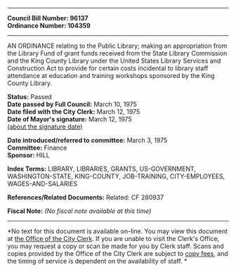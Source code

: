 * * * * *  
  
**Council Bill Number: [](#h0)[](#h2)96137**   
**Ordinance Number: 104359**  
  
* * * * *  
  
AN ORDINANCE relating to the Public Library; making an appropriation from the Library Fund of grant funds received from the State Library Commission and the King County Library under the United States Library Services and Construction Act to provide for certain costs incidental to library staff attendance at education and training workshops sponsored by the King County Library.  
  
**Status:** Passed   
**Date passed by Full Council:** March 10, 1975   
**Date filed with the City Clerk:** March 12, 1975   
**Date of Mayor's signature:** March 12, 1975   
[(about the signature date)](/~public/approvaldate.htm)   
  
  
**Date introduced/referred to committee:** March 3, 1975   
**Committee:** Finance   
**Sponsor:** HILL   
  
**Index Terms:** LIBRARY, LIBRARIES, GRANTS, US-GOVERNMENT, WASHINGTON-STATE, KING-COUNTY, JOB-TRAINING, CITY-EMPLOYEES, WAGES-AND-SALARIES  
  
**References/Related Documents:** Related: CF 280937  
  
**Fiscal Note:** *(No fiscal note available at this time)*  
  
* * * * *  
  
*No text for this document is available on-line. You may view this document at [the Office of the City Clerk](http://www.seattle.gov/leg/clerk/contactUs.htm). If you are unable to visit the Clerk's Office, you may request a copy or scan be made for you by Clerk staff. Scans and copies provided by the Office of the City Clerk are subject to [copy fees](http://clerk.seattle.gov/~public/clerkfees.htm), and the timing of service is dependent on the availability of staff. *  
  
  
